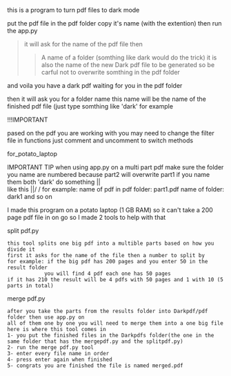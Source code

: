 this is a program to turn pdf files to dark mode

put the pdf file in the pdf folder copy it's name (with the extention) then run
the app.py
>it will ask for the name of the pdf file then
>>A name of a folder (somthing like dark would do the trick) it is also the
name of the new Dark pdf file to be generated so be carful not to overwrite somthing in the pdf folder

and voila you have a dark pdf waiting for you in the pdf folder

then it will ask you for a folder name this name will be the name of the finished
pdf file (just type somthing like 'dark' for example 

!!!IMPORTANT

pased on the pdf you are working with you may need to change the filter file in
functions just comment and uncomment to switch methods


for_potato_laptop

IMPORTANT TIP
    when using app.py on a multi part pdf make sure the folder you name are numbered
          because part2 will overwrite part1 if you name them both 'dark' do something
                     ||  
          like this \||/
                     \/
    for example: name of pdf in pdf folder: part1.pdf
                 name of folder: dark1
    and so on

I made this program on a potato laptop (1 GB RAM) so it can't take a 200 page pdf file
in on go so I made 2 tools to help with that

split pdf.py

    this tool splits one big pdf into a multible parts based on how you divide it
    first it asks for the name of the file then a number to split by
    for example: if the big pdf has 200 pages and you enter 50 in the result folder
                you will find 4 pdf each one has 50 pages
    if it has 210 the result will be 4 pdfs with 50 pages and 1 with 10 (5 parts in total)
merge pdf.py

    after you take the parts from the results folder into Darkpdf/pdf folder then use app.py on
    all of them one by one you will need to merge them into a one big file
    here is where this tool comes in
    1- you put the finished files in the Darkpdfs folder(the one in the same folder that has the mergepdf.py and the splitpdf.py)
    2- run the merge pdf.py tool
    3- enter every file name in order
    4- press enter again when finished
    5- congrats you are finished the file is named merged.pdf
